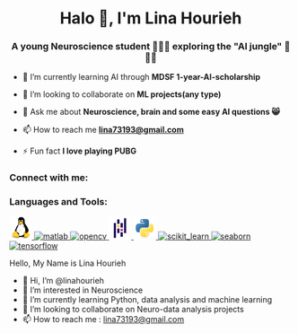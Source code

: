 <h1 align="center">Halo 👋, I'm Lina Hourieh</h1>
<h3 align="center">A young Neuroscience student 👩🏻‍🔬 exploring the "AI jungle" 🌴🤖🎋</h3>

- 🌱 I’m currently learning AI through **MDSF 1-year-AI-scholarship**

- 👯 I’m looking to collaborate on **ML projects(any type)**

- 💬 Ask me about **Neuroscience, brain and some easy AI questions 😸**

- 📫 How to reach me **lina73193@gmail.com**

- ⚡ Fun fact **I love playing PUBG**

<h3 align="left">Connect with me:</h3>
<p align="left">
</p>

<h3 align="left">Languages and Tools:</h3>
<p align="left"> <a href="https://www.linux.org/" target="_blank" rel="noreferrer"> <img src="https://raw.githubusercontent.com/devicons/devicon/master/icons/linux/linux-original.svg" alt="linux" width="40" height="40"/> </a> <a href="https://www.mathworks.com/" target="_blank" rel="noreferrer"> <img src="https://upload.wikimedia.org/wikipedia/commons/2/21/Matlab_Logo.png" alt="matlab" width="40" height="40"/> </a> <a href="https://opencv.org/" target="_blank" rel="noreferrer"> <img src="https://www.vectorlogo.zone/logos/opencv/opencv-icon.svg" alt="opencv" width="40" height="40"/> </a> <a href="https://pandas.pydata.org/" target="_blank" rel="noreferrer"> <img src="https://raw.githubusercontent.com/devicons/devicon/2ae2a900d2f041da66e950e4d48052658d850630/icons/pandas/pandas-original.svg" alt="pandas" width="40" height="40"/> </a> <a href="https://www.python.org" target="_blank" rel="noreferrer"> <img src="https://raw.githubusercontent.com/devicons/devicon/master/icons/python/python-original.svg" alt="python" width="40" height="40"/> </a> <a href="https://scikit-learn.org/" target="_blank" rel="noreferrer"> <img src="https://upload.wikimedia.org/wikipedia/commons/0/05/Scikit_learn_logo_small.svg" alt="scikit_learn" width="40" height="40"/> </a> <a href="https://seaborn.pydata.org/" target="_blank" rel="noreferrer"> <img src="https://seaborn.pydata.org/_images/logo-mark-lightbg.svg" alt="seaborn" width="40" height="40"/> </a> <a href="https://www.tensorflow.org" target="_blank" rel="noreferrer"> <img src="https://www.vectorlogo.zone/logos/tensorflow/tensorflow-icon.svg" alt="tensorflow" width="40" height="40"/> </a> </p>






Hello, My Name is Lina Hourieh


- 👋 Hi, I’m @linahourieh
- 👀 I’m interested in Neuroscience 
- 🌱 I’m currently learning Python, data analysis and machine learning
- 💞️ I’m looking to collaborate on Neuro-data analysis projects
- 📫 How to reach me : lina73193@gmail.com

<!---
linahourieh/linahourieh is a ✨ special ✨ repository because its `README.md` (this file) appears on your GitHub profile.
You can click the Preview link to take a look at your changes.
--->

